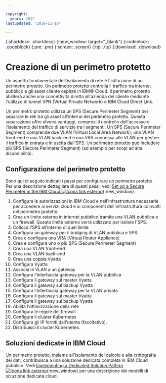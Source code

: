 ```yaml
---

copyright:
  years: 2017
lastupdated: "2018-11-10"

---
```


{:shortdesc: .shortdesc}
{:new_window: target="_blank"}
{:codeblock: .codeblock}
{:pre: .pre}
{:screen: .screen}
{:tip: .tip}
{:download: .download}

# Creazione di un perimetro protetto
Un aspetto fondamentale dell'isolamento di rete è l'istituzione di un perimetro protetto.  Un perimetro protetto controlla il traffico tra internet pubblico e gli asset cliente ospitati in IBM© Cloud.  Il perimetro protetto abiliterà anche una connettività diretta all'azienda del cliente mediante l'utilizzo di tunnel VPN (Virtual Private Network) e IBM Cloud Direct Link.

Un perimetro protetto utilizza un SPS (Secure Perimeter Segment) per separare le reti tra gli asset all'interno del perimetro protetto. Questa separazione offre diversi vantaggi, compresi il controllo dell'accesso e l'isolamento del traffico di servizio tra i segmenti. Un SPS (Secure Perimeter Segment) comprende due VLAN (Virtual Local Area Network), una VLAN front-end e una VLAN back-end e una VRA connessa alle VLAN per gestire il traffico in entrata e in uscita dall'SPS. Un perimetro protetto può includere più SPS (Secure Perimeter Segment) (ad esempio per scopi ad alta disponibilità).

## Configurazione del perimetro protetto

Sono qui di seguito indicati i passi per configurare un perimetro protetto.  Per una descrizione dettagliata di questi passi, vedi [Set up a Secure Perimeter in the IBM Cloud ![Icona link esterno](../../icons/launch-glyph.svg "Icona link esterno")](https://developer.ibm.com/dwblog/2018/ibm-cloud-vyatta-set-up-secure-perimeter){:new_window}.

1. Configura le autorizzazioni in IBM Cloud e nell'infrastruttura necessarie per accedere ai servizi cloud e ai componenti dell'infrastruttura coinvolti nel perimetro protetto.
2. Crea un limite esterno in internet pubblico tramite una VLAN pubblica e un firewall. Questo limite esterno verrà utilizzato per isolare l'SPS.
3. Colloca l'SPS all'interno di quel limite
4. Configura un gateway per il bridging di VLAN pubblica e SPS
5. Crea e configura una VRA (Virtual Router Appliance)
6. Crea e configura uno o più SPS (Secure Perimeter Segment)
7. Crea una VLAN front-end
8. Crea una VLAN back-end
9. Crea una coppia Vyatta
10. Configura Vyatta
11. Associa le VLAN a un gateway
12. Configura l'interfaccia gateway per la VLAN pubblica
13. Configura il gateway sul master Vyatta
14. Configura il gateway sul backup Vyatta
15. Configura l'interfaccia gateway per la VLAN privata
16. Configura il gateway sul master Vyatta
17. Configura il gateway sul backup Vyatta
18. Abilita l'ottimizzazione della rete
19. Configura le regole del firewall
20. Configura il cluster Kubernetes
21. Configura gli IP forniti dall'utente (facoltativo).
22. Distribuisci il cluster Kubernetes.

## Soluzioni dedicate in IBM Cloud
Un perimetro protetto, insieme all'isolamento del calcolo e alla crittografia dei dati, contribuisce a una soluzione dedicata completa in IBM Cloud pubblico.  Vedi [Implementing a Dedicated Solution Pattern ![Icona link esterno](../../icons/launch-glyph.svg "Icona link esterno")](https://developer.ibm.com/dwblog/2018/ibm-cloud-dedicated-cloud-solution-patterns/){:new_window} per una descrizione dei modelli di soluzione dedicata cloud. 
